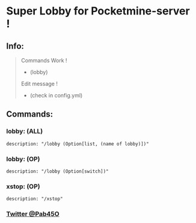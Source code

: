 # Super Lobby for Pocketmine-server !

## Info:
> 
> Commands Work ! 
> - (lobby)
>
> Edit message !
>  - (check in config.yml)
> 

## Commands:

  ### lobby: (ALL)
    description: "/lobby (Option[list, (name of lobby)])"

  ### lobby: (OP)
    description: "/lobby (Option[switch])"

  ### xstop: (OP)
    description: "/xstop"

### [Twitter @Pab45O](https://twitter.com/Pab45O)
